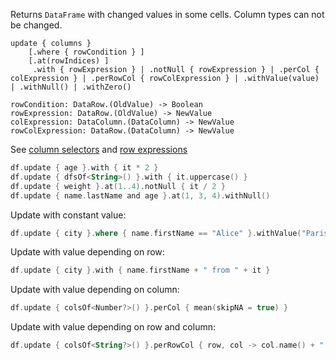 [//]: # (title: update)

<!---IMPORT org.jetbrains.kotlinx.dataframe.samples.api.Modify-->

Returns `DataFrame` with changed values in some cells. Column types can not be changed.

```text
update { columns }
    [.where { rowCondition } ]
    [.at(rowIndices) ] 
     .with { rowExpression } | .notNull { rowExpression } | .perCol { colExpression } | .perRowCol { rowColExpression } | .withValue(value) | .withNull() | .withZero() 

rowCondition: DataRow.(OldValue) -> Boolean
rowExpression: DataRow.(OldValue) -> NewValue
colExpression: DataColumn.(DataColumn) -> NewValue
rowColExpression: DataRow.(DataColumn) -> NewValue
```

See [column selectors](ColumnSelectors.md) and [row expressions](DataRow.md#row-expressions)

<!---FUN update-->

```kotlin
df.update { age }.with { it * 2 }
df.update { dfsOf<String>() }.with { it.uppercase() }
df.update { weight }.at(1..4).notNull { it / 2 }
df.update { name.lastName and age }.at(1, 3, 4).withNull()
```

<!---END-->

Update with constant value:

<!---FUN updateWithConst-->

```kotlin
df.update { city }.where { name.firstName == "Alice" }.withValue("Paris")
```

<!---END-->

Update with value depending on row:

<!---FUN updateWith-->

```kotlin
df.update { city }.with { name.firstName + " from " + it }
```

<!---END-->

Update with value depending on column:

<!---FUN updatePerColumn-->

```kotlin
df.update { colsOf<Number?>() }.perCol { mean(skipNA = true) }
```

<!---END-->

Update with value depending on row and column:

<!---FUN updatePerRowCol-->

```kotlin
df.update { colsOf<String?>() }.perRowCol { row, col -> col.name() + ": " + row.index() }
```

<!---END-->

